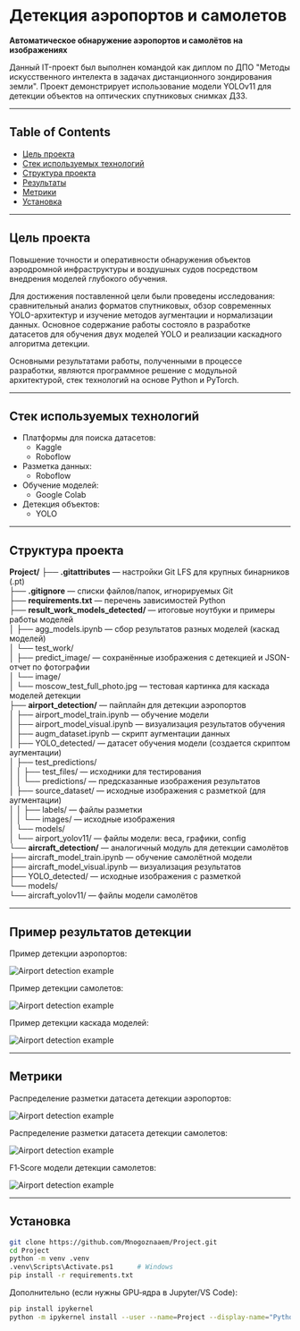 # Детекция аэропортов и самолетов

**Автоматическое обнаружение аэропортов и самолётов на изображениях**

Данный IT-проект был выполнен командой как диплом по ДПО "Методы искусственного интелекта в задачах дистанционного зондирования земли". Проект демонстрирует использование модели YOLOv11 для детекции объектов на оптических спутниковых снимках ДЗЗ.

---

## Table of Contents

- [Цель проекта](#цель-проекта)  
- [Стек используемых технологий](#стек-используемых-технологий)  
- [Структура проекта](#структура-проекта)  
- [Результаты](#результаты)  
- [Метрики](#метрики)  
- [Установка](#установка)  

---

## Цель проекта

Повышение точности и оперативности обнаружения объектов аэродромной инфраструктуры и воздушных судов посредством внедрения моделей глубокого обучения.

Для достижения поставленной цели были проведены исследования: сравнительный анализ форматов спутниковых, обзор современных YOLO-архитектур и изучение методов аугментации и нормализации данных. Основное содержание работы состояло в разработке датасетов для обучения двух моделей YOLO и реализации каскадного алгоритма детекции.

Основными результатами работы, полученными в процессе разработки, являются программное решение с модульной архитектурой, стек технологий на основе Python и PyTorch.

---

## Стек используемых технологий

- Платформы для поиска датасетов:
    - Kaggle 
    - Roboflow 
- Разметка данных:
    - Roboflow
- Обучение моделей:
    - Google Colab  
- Детекция объектов:
    - YOLO

---

## Структура проекта

**Project/**
├── **.gitattributes** — настройки Git LFS для крупных бинарников (.pt)  
├── **.gitignore** — списки файлов/папок, игнорируемых Git  
├── **requirements.txt** — перечень зависимостей Python  
├── **result_work_models_detected/** — итоговые ноутбуки и примеры работы моделей  
│   ├── agg_models.ipynb — сбор результатов разных моделей (каскад моделей)  
│   └── test_work/  
│       ├── predict_image/ — сохранённые изображения с детекцией и JSON-отчет по фотографии  
│       └── image/  
│           └── moscow_test_full_photo.jpg — тестовая картинка для каскада моделей детекции  
├── **airport_detection/** — пайплайн для детекции аэропортов  
│   ├── airport_model_train.ipynb — обучение модели  
│   ├── airport_model_visual.ipynb — визуализация результатов обучения  
│   ├── augm_dataset.ipynb — скрипт аугментации данных  
│   ├── YOLO_detected/ — датасет обучения модели (создается скриптом аугментации)  
│   ├── test_predictions/  
│   │   ├── test_files/ — исходники для тестирования  
│   │   └── predictions/ — предсказанные изображения результатов  
│   ├── source_dataset/ — исходные изображения с разметкой (для аугментации)  
│   │   ├── labels/ — файлы разметки  
│   │   └── images/ — исходные изображения  
│   └── models/  
│       └── airport_yolov11/ — файлы модели: веса, графики, config  
└── **aircraft_detection/** — аналогичный модуль для детекции самолётов  
    ├── aircraft_model_train.ipynb — обучение самолётной модели  
    ├── aircraft_model_visual.ipynb — визуализация результатов  
    ├── YOLO_detected/ — исходные изображения с разметкой  
    └── models/  
        └── aircraft_yolov11/ — файлы модели самолётов  

---

## Пример результатов детекции

Пример детекции аэропортов:

![Airport detection example](airport_detection\test_predictions\predictions\test_image_3_moscow__airport_predictions.jpg)

Пример детекции самолетов:

![Airport detection example](result_work_models_detected/test_work/predict_image/airport_0_with_aircrafts.jpg)

Пример детекции каскада моделей:

![Airport detection example](result_work_models_detected\test_work\predict_image\original_with_airports.jpg)

---

## Метрики

Распределение разметки датасета детекции аэропортов:

![Airport detection example](airport_detection\models\airport_yolov11\labels_correlogram.jpg)

Распределение разметки датасета детекции самолетов:

![Airport detection example](aircraft_detection\models\aircraft_yolov11\labels_correlogram.jpg)

F1‑Score модели детекции самолетов:

![Airport detection example](aircraft_detection\models\aircraft_yolov11\F1_curve.png)

---

## Установка

```bash
git clone https://github.com/Mnogoznaaem/Project.git
cd Project
python -m venv .venv
.venv\Scripts\Activate.ps1      # Windows
pip install -r requirements.txt
```

Дополнительно (если нужны GPU‑ядра в Jupyter/VS Code):

```bash
pip install ipykernel
python -m ipykernel install --user --name=Project --display-name="Python (Project)"
```
